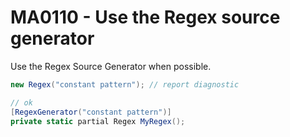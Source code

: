 # MA0110 - Use the Regex source generator

Use the Regex Source Generator when possible.

````c#
new Regex("constant pattern"); // report diagnostic

// ok
[RegexGenerator("constant pattern")]
private static partial Regex MyRegex();
````
